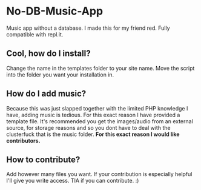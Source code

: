 # No-DB-Music-App
Music app without a database. I made this for my friend red. Fully compatible with repl.it.
## Cool, how do I install?
Change the name in the templates folder to your site name. Move the script into the folder you want your installation in.
## How do I add music?
Because this was just slapped together with the limited PHP knowledge I have, adding music is tedious.
For this exact reason I have provided a template file. It's recommended you get the images/audio from an external source, for storage reasons and so you dont have to deal with the clusterfuck that is the music folder.
**For this exact reason I would like contributors.**
## How to contribute?
Add however many files you want. If your contribution is especially helpful I'll give you write access. TIA if you can contribute. :)
